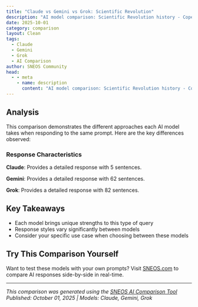 ```yaml
---
title: "Claude vs Gemini vs Grok: Scientific Revolution"
description: "AI model comparison: Scientific Revolution history - Copernicus to Newton transformation..."
date: 2025-10-01
category: comparison
layout: Clean
tags:
  - Claude
  - Gemini
  - Grok
  - AI Comparison
author: SNEOS Community
head:
  - - meta
    - name: description
      content: "AI model comparison: Scientific Revolution history - Copernicus to Newton transformation..."
---
```


<ChatComparison
  title="Claude vs Gemini vs Grok: Scientific Revolution"
  prompt="Scientific Revolution history - Copernicus to Newton transformation"
  :responses='{
    "Claude": "# The Scientific Revolution: From Copernicus to Newton (1543-1687)\n\nThe Scientific Revolution represents one of history\u0027s most profound intellectual transformations, fundamentally changing how humans understood the natural world and their place within it.\n\n## **Key Timeline \u0026 Figures**\n\n### **Nicolaus Copernicus (1473-1543)**\n- **\u0022De Revolutionibus Orbium Coelestium\u0022 (1543)**: Proposed the heliocentric model\n- Challenged the Ptolemaic geocentric system that had dominated for over 1,000 years\n- Initially met with limited acceptance due to religious and philosophical resistance\n\n### **Tycho Brahe (1546-1601)**\n- Made the most accurate pre-telescopic astronomical observations\n- Developed a compromise geo-heliocentric model\n- His precise data later proved crucial for Kepler\u0027s work\n\n### **Johannes Kepler (1571-1630)**\n- **Laws of Planetary Motion (1609-1619)**:\n  1. Planets orbit in ellipses, not circles\n  2. Planets sweep equal areas in equal times\n  3. Mathematical relationship between orbital period and distance\n- Used Brahe\u0027s data to prove Copernican theory mathematically\n\n### **Galileo Galilei (1564-1642)**\n- First to use telescope for systematic astronomical observation (1609)\n- Discovered Jupiter\u0027s moons, Venus\u0027s phases, lunar craters\n- **\u0022Dialogue Concerning the Two Chief World Systems\u0022 (1632)**\n- Faced Inquisition trial (1633) for supporting heliocentrism\n- Established experimental methodology in physics\n\n### **Isaac Newton (1643-1727)**\n- **\u0022Principia Mathematica\u0022 (1687)**: Unified terrestrial and celestial mechanics\n- **Three Laws of Motion** and **Universal Gravitation**\n- Explained Kepler\u0027s laws through fundamental physical principles\n- Invented calculus (independently of Leibniz)\n\n## **Major Transformations**\n\n### **Cosmological Revolution**\n- **From**: Earth-centered, finite, hierarchical universe\n- **To**: Sun-centered, potentially infinite, mechanistic cosmos\n- Displaced humanity from the center of creation\n\n### **Methodological Changes**\n- **Empirical Observation**: Direct study of nature over ancient authorities\n- **Mathematical Description**: Nature written in \u0022the language of mathematics\u0022\n- **Experimental Method**: Controlled testing of hypotheses\n- **Mechanical Philosophy**: Universe as a giant machine operating by natural laws\n\n### **Intellectual Framework Shift**\n- **From Aristotelian Physics**: Based on purpose and natural place\n- **To Mechanical Physics**: Based on matter in motion and mathematical laws\n- Integration of mathematics with natural philosophy\n\n## **Broader Context \u0026 Impact**\n\n### **Supporting Developments**\n- **Printing Press**: Rapid dissemination of new ideas\n- **Protestant Reformation**: Challenged traditional authority\n- **Renaissance Humanism**: Emphasis on human reason and inquiry\n- **Technological Advances**: Better instruments and navigation needs\n\n### **Institutional Changes**\n- **New Scientific Societies**: Royal Society of London (1660), French Academy of Sciences (1666)\n- **University Reforms**: Gradual adoption of new curricula\n- **Patronage Systems**: Support from wealthy individuals and monarchs\n\n### **Philosophical Implications**\n- **Separation of Science and Religion**: \u0022Two books\u0022 - nature and scripture\n- **Rise of Materialism**: Physical explanations for natural phenomena\n- **Human Agency**: Ability to understand and potentially control nature\n- **Foundation for Enlightenment**: Reason as the path to knowledge\n\n## **Resistance and Challenges**\n\n### **Religious Opposition**\n- Catholic Church\u0027s condemnation of heliocentrism\n- Protestant concerns about biblical interpretation\n- Gradual accommodation through natural theology\n\n### **Philosophical Resistance**\n- Aristotelian scholars in universities\n- Concerns about materialistic implications\n- Social and political conservatism\n\n## **Legacy and Significance**\n\nThe transformation from Copernicus to Newton established:\n- **Modern Scientific Method**: Observation, hypothesis, experimentation, mathematical formulation\n- **Unified Physics**: Single set of laws governing all motion\n- **Technological Foundation**: Basis for Industrial Revolution\n- **Cultural Shift**: From medieval to modern worldview\n\nThis revolution didn\u0027t just change specific theories\u2014it transformed the entire framework for understanding reality, establishing science as a distinct and powerful way of knowing that continues to shape our world today.",
    "Gemini": "The Scientific Revolution, spanning roughly from the mid-16th century to the late 18th century, was a period of dramatic intellectual and social upheaval in Europe that transformed the way people understood the natural world. It built upon earlier Greek and Islamic scholarship, but its emphasis on observation, experimentation, and mathematical reasoning marked a distinct departure from the prevailing Aristotelian and religious doctrines of the Middle Ages.  The journey from Copernicus to Newton represents a pivotal stage in this revolution, showcasing the development of new methodologies, revolutionary theories, and a shift in worldview.\n\nHere\u0027s a breakdown of the transformation from Copernicus to Newton, highlighting key figures and developments:\n\n**1. Nicolaus Copernicus (1473-1543): The Initial Spark**\n\n*   **Heliocentric Theory:** Copernicus\u0027s most significant contribution was the heliocentric theory, proposing that the sun, not the Earth, was the center of the solar system. This was a radical departure from the long-held geocentric (Earth-centered) model championed by Ptolemy and accepted by the Church.\n*   **De Revolutionibus Orbium Coelestium (On the Revolutions of the Heavenly Spheres):** This book, published in the year of his death, outlined his heliocentric model.  While it provided a more elegant and mathematically simpler explanation of planetary motion than the geocentric model, it initially faced resistance because it contradicted both common sense and biblical interpretations.\n*   **Limitations:** Copernicus\u0027s model was not perfect.  He still relied on circular orbits, which required the addition of epicycles (small circles within larger circles) to accurately predict planetary positions. He also didn\u0027t provide a physical explanation for why the planets orbited the Sun.\n\n**2. Tycho Brahe (1546-1601): The Master Observer**\n\n*   **Precision and Data:** Brahe was a Danish nobleman and brilliant astronomer known for his meticulous and incredibly accurate astronomical observations.  He built elaborate instruments and spent years collecting data on the positions of stars and planets.  He was a transitional figure, not fully embracing the heliocentric model but rejecting aspects of the geocentric one.\n*   **Geo-heliocentric Model:**  Brahe proposed a hybrid model where the Sun and Moon orbited the Earth, while the other planets orbited the Sun.\n*   **Legacy of Data:** Although his own model was incorrect, Brahe\u0027s vast and precise data became invaluable to later astronomers, particularly Johannes Kepler.\n\n**3. Johannes Kepler (1571-1630): The Laws of Planetary Motion**\n\n*   **Analysis of Brahe\u0027s Data:** Kepler inherited Brahe\u0027s astronomical data and dedicated years to analyzing it. He abandoned the circular orbits that had plagued previous models.\n*   **Kepler\u0027s Laws of Planetary Motion:**\n    *   **Law of Ellipses:** Planets move in elliptical orbits with the Sun at one focus. This replaced the idea of perfect circular orbits.\n    *   **Law of Areas:** A line connecting a planet to the Sun sweeps out equal areas during equal intervals of time.  This means planets move faster when they are closer to the Sun and slower when they are farther away.\n    *   **Law of Harmonies:** The square of the orbital period of a planet is proportional to the cube of the semi-major axis of its orbit (the average distance from the Sun). This established a mathematical relationship between a planet\u0027s distance from the Sun and its orbital period.\n*   **Astronomia Nova and Harmonices Mundi:**  Kepler published his laws in these influential works, providing strong mathematical support for a heliocentric worldview and refining it significantly. He provided the mathematical framework, but not the physical explanation of *why* these laws held.\n\n**4. Galileo Galilei (1564-1642): The Telescopic Observer and Advocate**\n\n*   **Telescopic Discoveries:** Galileo improved the telescope and used it to make groundbreaking observations, including:\n    *   **Lunar surface:** He saw mountains and craters on the Moon, challenging the idea of perfect, unblemished celestial bodies.\n    *   **Moons of Jupiter:** He discovered four moons orbiting Jupiter, demonstrating that not everything revolved around the Earth. This provided evidence against the geocentric model.\n    *   **Phases of Venus:** He observed Venus going through a full cycle of phases, similar to the Moon.  This was only possible if Venus orbited the Sun.\n    *   **Sunspots:** He observed sunspots on the Sun, further challenging the idea of celestial perfection.\n*   **Dialogue Concerning the Two Chief World Systems:** In this book, Galileo defended the Copernican system and ridiculed the Aristotelian worldview.\n*   **Conflict with the Church:** Galileo\u0027s support of the heliocentric theory brought him into conflict with the Catholic Church. He was eventually tried for heresy, forced to recant his views, and placed under house arrest.  His trial highlights the tension between the emerging scientific worldview and established religious authority.\n*   **Emphasis on Experimentation:** Galileo championed the importance of observation and experimentation in understanding the natural world, paving the way for modern scientific methods.\n\n**5. Isaac Newton (1643-1727): The Synthesis and Culmination**\n\n*   **Principia Mathematica (Mathematical Principles of Natural Philosophy):** This groundbreaking work, published in 1687, provided a unified mathematical framework for understanding motion and gravity. It represented the culmination of the Scientific Revolution\u0027s advances.\n*   **Laws of Motion:** Newton formulated three fundamental laws of motion:\n    *   **First Law (Inertia):** An object at rest stays at rest and an object in motion stays in motion with the same speed and in the same direction unless acted upon by an unbalanced force.\n    *   **Second Law:** Force equals mass times acceleration (F=ma). This law defines the relationship between force, mass, and acceleration.\n    *   **Third Law:** For every action, there is an equal and opposite reaction.\n*   **Law of Universal Gravitation:** Newton formulated the law of universal gravitation, stating that every object in the universe attracts every other object with a force proportional to the product of their masses and inversely proportional to the square of the distance between their centers.\n*   **Impact:** Newton\u0027s laws of motion and gravitation provided a complete and mathematically rigorous explanation for planetary motion. He demonstrated that Kepler\u0027s laws were a direct consequence of these fundamental laws. He united terrestrial and celestial mechanics, showing that the same laws governed the motion of objects on Earth and in the heavens.  Newton\u0027s work established the scientific method as the primary approach to understanding the natural world.\n*   **Calculus:** Newton (along with Gottfried Wilhelm Leibniz) is credited with the development of calculus, a powerful mathematical tool essential for understanding motion and change.\n\n**The Transformation Summarized**\n\nThe journey from Copernicus to Newton represents a shift from a geocentric, Aristotelian worldview based on authority and speculation to a heliocentric, mechanistic worldview grounded in observation, experimentation, and mathematical reasoning.\n\n*   **Copernicus:** Initiated the revolution by challenging the traditional view of the universe with the heliocentric model.\n*   **Brahe:** Provided the crucial data through meticulous observation.\n*   **Kepler:** Transformed the heliocentric model with his laws of planetary motion, replacing circular orbits with elliptical ones and providing a mathematical description of planetary motion.\n*   **Galileo:** Used the telescope to make groundbreaking observations supporting the heliocentric model and advocating for the importance of experimentation.\n*   **Newton:** Synthesized the work of his predecessors, developing the laws of motion and gravitation that provided a unified explanation for planetary motion and established the foundation for classical physics.\n\nThis transformation was not merely a change in astronomical models; it was a fundamental shift in how knowledge was acquired and validated. It emphasized reason, observation, and mathematical analysis as the primary tools for understanding the natural world, laying the foundation for modern science. The Scientific Revolution, marked by the contributions of these individuals, had a profound and lasting impact on intellectual, social, and technological development.\n",
    "Grok": "The Scientific Revolution, spanning roughly from the 16th to the 18th century, marked a profound transformation in human understanding of the natural world. It shifted the foundation of knowledge from ancient authorities and religious dogma to observation, experimentation, and reason. The period from Nicolaus Copernicus to Isaac Newton encapsulates some of the most pivotal developments in this intellectual movement. Below is an overview of the transformation in scientific thought and methodology during this era, focusing on key figures, their contributions, and the broader cultural and intellectual context.\n\n---\n\n### **1. Nicolaus Copernicus (1473\u20131543): The Heliocentric Revolution**\n- **Context**: Before Copernicus, the dominant model of the universe was the geocentric system, as articulated by Claudius Ptolemy in the 2nd century CE and reinforced by the Catholic Church. This model placed Earth at the center of the universe, with the Sun, Moon, planets, and stars revolving around it.\n- **Contribution**: Copernicus challenged this view in his seminal work, *De Revolutionibus Orbium Coelestium* (On the Revolutions of the Celestial Spheres), published in 1543. He proposed a heliocentric model, placing the Sun at the center of the solar system, with Earth and other planets orbiting it.\n  - This was revolutionary because it contradicted centuries of accepted doctrine and suggested that Earth was not the center of creation.\n  - Copernicus retained some elements of the old system, such as circular orbits and epicycles, to explain planetary motion, which limited the accuracy of his model.\n- **Impact**: While initially met with skepticism and resistance\u2014partly due to its conflict with religious teachings\u2014Copernicus\u2019 ideas laid the groundwork for future astronomers. His work symbolized the beginning of a shift toward questioning traditional authority and seeking natural explanations.\n\n---\n\n### **2. Tycho Brahe (1546\u20131601): Precision in Observation**\n- **Context**: After Copernicus, there was a need for more accurate observational data to test competing models of the universe.\n- **Contribution**: Tycho Brahe, a Danish astronomer, made extraordinarily precise observations of planetary positions using advanced instruments (before the invention of the telescope). He compiled the most accurate astronomical data of his time.\n  - Brahe was skeptical of the heliocentric model and proposed a hybrid geo-heliocentric system, where the Sun and Moon orbited Earth, but the other planets orbited the Sun.\n  - His observations of a supernova in 1572 and a comet in 1577 challenged the Aristotelian notion that the heavens were unchanging.\n- **Impact**: Brahe\u2019s meticulous data provided the empirical foundation for later astronomers, notably Johannes Kepler, to refine models of planetary motion.\n\n---\n\n### **3. Johannes Kepler (1571\u20131630): Laws of Planetary Motion**\n- **Context**: Kepler inherited Brahe\u2019s data and sought to use it to confirm the heliocentric model. He worked during a time of growing tension between science and religion, as well as the early stirrings of the modern scientific method.\n- **Contribution**: Kepler abandoned the idea of circular orbits (a lingering assumption from ancient astronomy) and developed his three laws of planetary motion:\n  1. **Law of Ellipses**: Planets move in elliptical orbits with the Sun at one focus.\n  2. **Law of Equal Areas**: A line connecting a planet to the Sun sweeps out equal areas in equal times, meaning planets move faster when closer to the Sun.\n  3. **Law of Harmonies**: The square of a planet\u2019s orbital period is proportional to the cube of its average distance from the Sun.\n  - These laws, published in *Astronomia Nova* (1609) and *Harmonices Mundi* (1619), provided a mathematical framework that accurately described planetary motion.\n- **Impact**: Kepler\u2019s work was a major advancement over Copernicus\u2019 model, as it replaced speculative geometry with empirically grounded mathematics. His laws supported heliocentrism and influenced later scientists like Isaac Newton.\n\n---\n\n### **4. Galileo Galilei (1564\u20131642): Telescopic Discoveries and the Scientific Method**\n- **Context**: Galileo worked during the peak of the Scientific Revolution, a time of increasing conflict between scientific inquiry and the Catholic Church\u2019s authority.\n- **Contribution**:\n  - **Telescopic Observations**: Galileo improved the telescope and made groundbreaking discoveries, including the four largest moons of Jupiter (1610), the phases of Venus, and the rugged surface of the Moon. These observations provided strong evidence for the heliocentric model, as they showed that not everything revolved around Earth.\n  - **Physics of Motion**: Galileo conducted experiments on motion and inertia, challenging Aristotelian physics. He demonstrated that objects fall at the same rate regardless of mass (ignoring air resistance) and formulated early concepts of inertia, later refined by Newton.\n  - **Advocacy for Heliocentrism**: In his *Dialogue Concerning the Two Chief World Systems* (1632), Galileo presented arguments for both the Ptolemaic and Copernican systems but clearly favored heliocentrism. This led to his trial by the Roman Inquisition in 1633, where he was forced to recant and placed under house arrest.\n- **Impact**: Galileo\u2019s work popularized the use of experimentation and observation in science, solidifying the scientific method. His conflict with the Church highlighted the growing tension between science and religious authority, a defining theme of the Scientific Revolution.\n\n---\n\n### **5. Isaac Newton (1643\u20131727): Synthesis and the Laws of Motion and Gravity**\n- **Context**: By the late 17th century, the groundwork laid by Copernicus, Kepler, and Galileo set the stage for a unifying theory of the universe. Newton emerged during a period of intellectual ferment, influenced by both the Renaissance and the early Enlightenment.\n- **Contribution**:\n  - **Laws of Motion**: In his *Philosophi\u00E6 Naturalis Principia Mathematica* (1687), often called simply the *Principia*, Newton formulated his three laws of motion:\n    1. An object remains at rest or in uniform motion unless acted upon by a net external force (inertia).\n    2. The acceleration of an object is directly proportional to the net force acting on it and inversely proportional to its mass (F = ma).\n    3. For every action, there is an equal and opposite reaction.\n  - **Universal Gravitation**: Newton proposed the law of universal gravitation, stating that every mass attracts every other mass with a force proportional to the product of their masses and inversely proportional to the square of the distance between them. This law explained both terrestrial motion (e.g., falling apples) and celestial motion (e.g., planetary orbits) under a single principle.\n  - **Synthesis**: Newton unified Kepler\u2019s laws of planetary motion with Galileo\u2019s work on terrestrial motion, creating a comprehensive framework for understanding the physical universe.\n- **Impact**: Newton\u2019s work marked the culmination of the Scientific Revolution. His mechanistic view of the universe\u2014where natural phenomena could be explained by mathematical laws\u2014became the foundation of modern physics. His emphasis on empirical evidence and mathematical rigor further entrenched the scientific method as the standard for inquiry.\n\n---\n\n### **Broader Transformation: Copernicus to Newton**\n1. **Shift in Worldview**: The journey from Copernicus to Newton represents a fundamental shift from a geocentric, religiously dominated worldview to a heliocentric, mechanistic understanding of the universe. This was not just a change in astronomical models but a rethinking of humanity\u2019s place in the cosmos.\n2. **Development of the Scientific Method**: Over this period, the scientific method evolved as a systematic approach to inquiry. Copernicus theorized based on limited data, Galileo emphasized experimentation and observation, and Newton combined mathematics with empirical evidence to formulate universal laws.\n3. **Conflict with Authority**: The Scientific Revolution often put scientists at odds with religious and traditional authorities. Copernicus delayed publication to avoid conflict, Galileo faced direct persecution, and even Newton navigated tensions between science and theology (though he was deeply religious himself).\n4. **Interconnectedness of Ideas**: Each figure built on the work of predecessors\u2014Copernicus inspired Kepler, Brahe\u2019s data enabled Kepler\u2019s laws, Galileo\u2019s observations and physics informed Newton, and Newton synthesized it all. This cumulative progress is a hallmark of the Scientific Revolution.\n5. **Cultural and Intellectual Impact**: The revolution extended beyond astronomy and physics, influencing philosophy (e.g., Descartes, Bacon), technology, and the Enlightenment. It promoted reason over dogma and fostered a belief in human capacity to understand and control nature.\n\n---\n\n### **Conclusion**\nThe transformation from Copernicus to Newton was a journey from speculative astronomy to a unified, mathematically grounded science. Copernicus initiated the challenge to traditional cosmology, Kepler provided a precise description of planetary motion, Galileo bridged observational astronomy with experimental physics, and Newton synthesized these insights into a coherent system that dominated scientific thought for centuries. This period not only revolutionized our understanding of the universe but also established the principles of modern science\u2014empiricism, skepticism of authority, and the power of reason. The Scientific Revolution, through these key figures, reshaped the intellectual landscape and paved the way for modernity."
  }'
  published-date="11:16"
/>

## Analysis

This comparison demonstrates the different approaches each AI model takes when responding to the same prompt. Here are the key differences observed:

### Response Characteristics

**Claude**: Provides a detailed response with 5 sentences. 

**Gemini**: Provides a detailed response with 62 sentences. 

**Grok**: Provides a detailed response with 82 sentences. 

## Key Takeaways

- Each model brings unique strengths to this type of query
- Response styles vary significantly between models
- Consider your specific use case when choosing between these models

## Try This Comparison Yourself

Want to test these models with your own prompts? Visit [SNEOS.com](https://sneos.com) to compare AI responses side-by-side in real-time.

---

*This comparison was generated using the [SNEOS AI Comparison Tool](https://sneos.com)*
*Published: October 01, 2025 | Models: Claude, Gemini, Grok*
